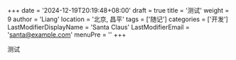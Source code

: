 +++
date = '2024-12-19T20:19:48+08:00'
draft = true
title = '测试'
weight = 9
author = 'Liang'
location = '北京, 昌平'
tags = ['随记']
categories = ['开发']
LastModifierDisplayName = 'Santa Claus'
LastModifierEmail = 'santa@example.com'
menuPre = '<i class="fab fa-github"></i>'
+++

测试
